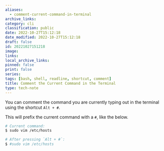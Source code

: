 ```yaml
---
aliases:
  - comment-current-command-in-terminal
archive_links: 
category: cli
classification: public
date: 2022-10-27T15:12:18
date_modified: 2022-10-27T15:12:18
draft: false
id: 20221027151218
image: 
links: 
local_archive_links: 
pinned: false
print: false
series: 
tags: [bash, shell, readline, shortcut, comment]
title: Comment the Current Command in the Terminal
type: tech-note
---
```


You can comment the command you are currently typing out in the terminal using the shortcut `Alt + #`. 

This will prefix the current command with a `#`, like the below.

```sh
# Current command:
$ sudo vim /etc/hosts

# After pressing `Alt + #`:
$ #sudo vim /etc/hosts
```

